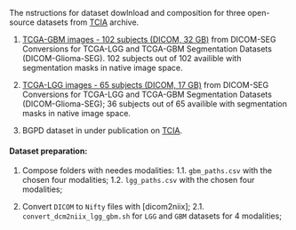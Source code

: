 The nstructions for dataset dowlnload and composition for three open-source datasets from [TCIA](https://www.cancerimagingarchive.net/) archive.
1. [TCGA-GBM images - 102 subjects (DICOM, 32 GB)](https://wiki.cancerimagingarchive.net/pages/viewpage.action?pageId=41517733) from DICOM-SEG Conversions for TCGA-LGG and TCGA-GBM Segmentation Datasets (DICOM-Glioma-SEG). 102 subjects out of 102 availible with segmentation masks in native image space.

2. [TCGA-LGG images - 65 subjects (DICOM, 17 GB)](https://wiki.cancerimagingarchive.net/pages/viewpage.action?pageId=41517733) from DICOM-SEG Conversions for TCGA-LGG and TCGA-GBM Segmentation Datasets (DICOM-Glioma-SEG); 36 subjects out of 65 availible with segmentation masks in native image space.

3. BGPD dataset in under publication on [TCIA](https://www.cancerimagingarchive.net/).

#### Dataset preparation:
1. Compose folders with needes modalities:
1.1. `gbm_paths.csv` with the chosen four modalities;
1.2. `lgg_paths.csv` with the chosen four modalities;

2. Convert `DICOM` to `Nifty` files with [dicom2niix];
2.1. `convert_dcm2niix_lgg_gbm.sh` for `LGG` and `GBM` datasets for 4 modalities;

 

